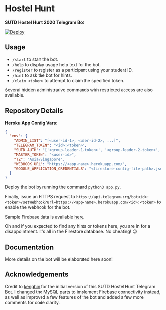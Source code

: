 # Hostel Hunt

**SUTD Hostel Hunt 2020 Telegram Bot**

[![Deploy](https://www.herokucdn.com/deploy/button.svg)](https://heroku.com/deploy?template=https://github.com/jamestiotio/hostelhunt)

## Usage

- `/start` to start the bot.
- `/help` to display usage help text for the bot.
- `/register` to register as a participant using your student ID.
- `/hint` to ask the bot for hints.
- `/claim <token>` to attempt to claim the specified token.

Several hidden administrative commands with restricted access are also available.

## Repository Details

**Heroku App Config Vars:**

``` json
{
  "env": {
    "ADMIN_LIST": "[<user-id-1>, <user-id-2>, ...]",
    "TELEGRAM_TOKEN": "<id>:<token>",
    "SUTD_AUTH": "['<group-leader-1-token>', '<group-leader-2-token>', ...]",
    "MASTER_TOKEN": "<user-id>",
    "TZ": "Asia/Singapore",
    "WEBHOOK_URL": "https://<app-name>.herokuapp.com/",
    "GOOGLE_APPLICATION_CREDENTIALS": "<firestore-config-file-path>.json"
  }
}
```

Deploy the bot by running the command `python3 app.py`.

Finally, issue an HTTPS request to `https://api.telegram.org/bot<id>:<token>/setWebhook?url=https://<app-name>.herokuapp.com/<id>:<token>` to enable the webhook for the bot.

Sample Firebase data is available [here](./sutd-hostel-hunt-bot.json).

Oh and if you expected to find any hints or tokens here, you are in for a disappointment. It's all in the Firestore database. No cheating! 😉

## Documentation

More details on the bot will be elaborated here soon!

## Acknowledgements

Credit to [kenghin](https://t.me/kenghin) for the initial version of this SUTD Hostel Hunt Telegram Bot. I changed the MySQL parts to implement Firebase connectivity instead, as well as improved a few features of the bot and added a few more comments for code clarity.
